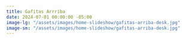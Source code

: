 ```yaml
---
title: Gafitas Arrriba
date: 2024-07-01 00:00:00 -05:00
image-lg: "/assets/images/home-slideshow/gafitas-arriba-desk.jpg"
image-sm: "/assets/images/home-slideshow/gafitas-arriba-desk.jpg"
---
```


